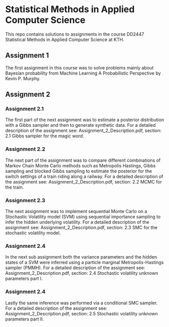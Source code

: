 # Statistical Methods in Applied Computer Science
This repo contains solutions to assignments in the course DD2447 Statistical Methods in Applied Computer Science at KTH.


## Assignment 1
The first assignment in this course was to solve problems mainly about Bayesian probability from Machine Learning A Probabilistic 
Perspective by Kevin P. Murphy. 

## Assignment 2
### Assignment 2.1
The first part of the next assignment was to estimate a posterior distribution with a Gibbs sampler and then to generate synthetic 
data. For a detailed description of the assignment see: Assignment_2_Description.pdf, section: 2.1 Gibbs sampler for the magic word.

### Assignment 2.2
The next part of the assignment was to compare different combinations of Markov Chain Monte Carlo methods such as Metropolis Hastings, 
Gibbs sampling and blocked Gibbs sampling to estimate the posterior for the switch settings of a train riding along a
railway. For a detailed description of the assignment see: Assignment_2_Description.pdf, section: 2.2 MCMC for the train.

### Assignment 2.3
The next assignment was to implement sequential Monte Carlo on a Stochastic Volatility model (SVM) using sequential
importance sampling to infer the hidden underlying volatility. For a detailed description of the assignment see: Assignment_2_Description.pdf, section: 2.3 SMC for the stochastic volatility model.

### Assignment 2.4
In the next sub assignment both the variance parameters and the hidden states of a SVM were inferred using a particle marginal 
Metropolis-Hastings sampler (PMMH). For a detailed description of the assignment see: Assignment_2_Description.pdf, section: 2.4 Stochastic volatility unknown parameters part I.

### Assignment 2.4
Lastly the same inference was performed via a conditional SMC sampler. For a detailed description of the assignment see: Assignment_2_Description.pdf, section: 2.5 Stochastic volatility unknown parameters part II.
